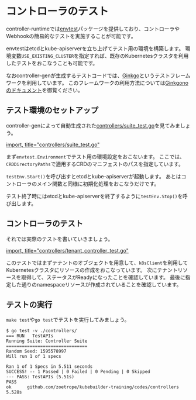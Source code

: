 # コントローラのテスト

controller-runtimeでは[envtest](https://pkg.go.dev/sigs.k8s.io/controller-runtime/pkg/envtest?tab=doc)パッケージを提供しており、コントローラやWebhookの簡易的なテストを実施することが可能です。

envtestはetcdとkube-apiserverを立ち上げてテスト用の環境を構築します。
環境変数`USE_EXISTING_CLUSTER`を指定すれば、既存のKubernetesクラスタを利用したテストをおこなうことも可能です。

なおcontroller-genが生成するテストコードでは、[Ginkgo](https://github.com/onsi/ginkgo)というテストフレームワークを利用しています。
このフレームワークの利用方法については[Ginkgonoのドキュメント](https://onsi.github.io/ginkgo/)を御覧ください。

## テスト環境のセットアップ

controller-genによって自動生成された[controllers/suite_test.go](https://github.com/zoetrope/kubebuilder-training/blob/master/codes/tenant/controllers/suite_test.go)を見てみましょう。

[import, title="controllers/suite_test.go"](../../codes/tenant/controllers/suite_test.go)

まず`envtest.Environment`でテスト用の環境設定をおこないます。
ここでは、`CRDDirectoryPaths`で適用するCRDのマニフェストのパスを指定しています。

`testEnv.Start()`を呼び出すとetcdとkube-apiserverが起動します。
あとはコントローラのメイン関数と同様に初期化処理をおこなうだけです。

テスト終了時にはetcdとkube-apiserverを終了するように`testEnv.Stop()`を呼び出します。

## コントローラのテスト

それでは実際のテストを書いていきましょう。

[import, title="controllers/tenant_controller_test.go"](../../codes/tenant/controllers/tenant_controller_test.go)

このテストではまずテナントのオブジェクトを用意して、`k8sClient`を利用してKubernetesクラスタにリソースの作成をおこなっています。
次にテナントリソースを取得して、ステータスがReadyになったことを確認しています。
最後に指定した通りのnamespaceリソースが作成されていることを確認しています。

## テストの実行

`make test`や`go test`でテストを実行してみましょう。

```console
$ go test -v ./controllers/
=== RUN   TestAPIs
Running Suite: Controller Suite
===============================
Random Seed: 1595578997
Will run 1 of 1 specs

Ran 1 of 1 Specs in 5.511 seconds
SUCCESS! -- 1 Passed | 0 Failed | 0 Pending | 0 Skipped
--- PASS: TestAPIs (5.51s)
PASS
ok      github.com/zoetrope/kubebuilder-training/codes/controllers      5.528s
```
